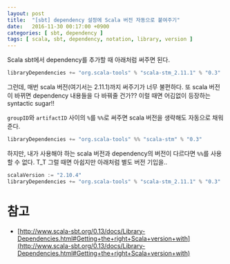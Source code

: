 ```yaml
---
layout: post
title:  "[sbt] dependency 설정에 Scala 버전 자동으로 붙여주기"
date:   2016-11-30 00:17:00 +0900
categories: [ sbt, dependency ]
tags: [ scala, sbt, dependency, notation, library, version ]
---
```


Scala sbt에서 dependency를 추가할 때 아래처럼 써주면 된다.

```scala
libraryDependencies += "org.scala-tools" % "scala-stm_2.11.1" % "0.3"
```

그런데, 매번 scala 버전(여기서는 2.11.1)까지 써주기가 너무 불편하다. 또 scala 버전이 바뀌면 dependency 내용들을 다 바꿔줄 건가?? 이럴 때면 어김없이 등장하는 syntactic sugar!!

`groupID`와 `artifactID` 사이의 `%`를 `%%`로 써주면 scala 버전을 생략해도 자동으로 채워준다.

```scala
libraryDependencies += "org.scala-tools" %% "scala-stm" % "0.3"
```

하지만, 내가 사용해야 하는 scala 버전과 dependency의 버전이 다르다면 `%%`를 사용할 수 없다. T_T 그럴 때면 아쉽지만 아래처럼 별도 버전 기입을..

```scala
scalaVersion := "2.10.4"
libraryDependencies += "org.scala-tools" % "scala-stm_2.11.1" % "0.3"
```

# 참고
- [http://www.scala-sbt.org/0.13/docs/Library-Dependencies.html#Getting+the+right+Scala+version+with](http://www.scala-sbt.org/0.13/docs/Library-Dependencies.html#Getting+the+right+Scala+version+with)
